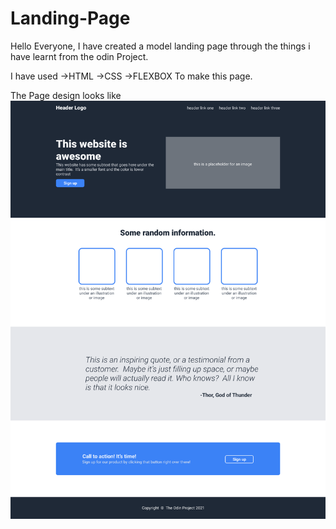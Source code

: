 # Landing-Page

Hello Everyone,
I have created a model landing page through the things i have learnt from the odin Project.

I have used 
->HTML
->CSS
->FLEXBOX
To make this page.

The Page design looks like
![Page design](./Resources/odin-project.png)
